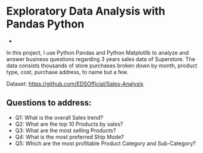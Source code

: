 # Exploratory Data Analysis with Pandas Python
-
In this project, I use Python Pandas and Python Matplotlib to analyze and answer business questions regarding 3 years sales data of Superstore. The data consists  thousands of store purchases broken down by month, product type, cost, purchase address, to name but a few. 

Dataset: https://github.com/EDSOfficial/Sales-Analysis

## Questions to address:

* Q1: What is the overall Sales trend? 
* Q2: What are the top 10 Products by sales?
* Q3: What are the most selling Products?
* Q4: What is the most preferred Ship Mode?
* Q5: Which are the most profitable Product Category and Sub-Category?